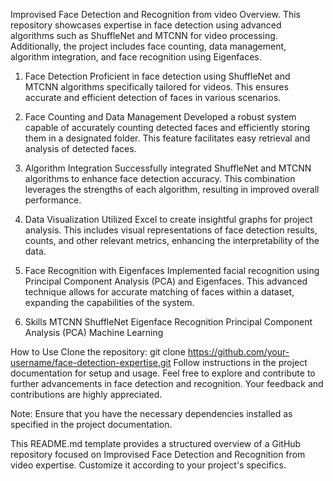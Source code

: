 Improvised Face Detection and Recognition from video
Overview.
This repository showcases expertise in face detection using advanced algorithms such as ShuffleNet and MTCNN for video processing. Additionally, the project includes face counting, data management, algorithm integration, and face recognition using Eigenfaces.


1. Face Detection
Proficient in face detection using ShuffleNet and MTCNN algorithms specifically tailored for videos. This ensures accurate and efficient detection of faces in various scenarios.

2. Face Counting and Data Management
Developed a robust system capable of accurately counting detected faces and efficiently storing them in a designated folder. This feature facilitates easy retrieval and analysis of detected faces.

3. Algorithm Integration
Successfully integrated ShuffleNet and MTCNN algorithms to enhance face detection accuracy. This combination leverages the strengths of each algorithm, resulting in improved overall performance.

4. Data Visualization
Utilized Excel to create insightful graphs for project analysis. This includes visual representations of face detection results, counts, and other relevant metrics, enhancing the interpretability of the data.

5. Face Recognition with Eigenfaces
Implemented facial recognition using Principal Component Analysis (PCA) and Eigenfaces. This advanced technique allows for accurate matching of faces within a dataset, expanding the capabilities of the system.

6. Skills
MTCNN
ShuffleNet
Eigenface Recognition
Principal Component Analysis (PCA)
Machine Learning


How to Use
Clone the repository: git clone https://github.com/your-username/face-detection-expertise.git
Follow instructions in the project documentation for setup and usage.
Feel free to explore and contribute to further advancements in face detection and recognition. Your feedback and contributions are highly appreciated.

Note: Ensure that you have the necessary dependencies installed as specified in the project documentation.

This README.md template provides a structured overview of a GitHub repository focused on Improvised Face Detection and Recognition from video expertise. Customize it according to your project's specifics.
